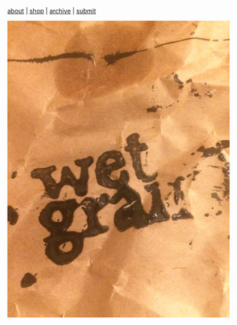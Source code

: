 

[about](about.md)  |  [shop](shop.md)  |  [archive](archive.md)  |  [submit](submit.md)

![Wet Grain Symbol](64476F79-6159-40AD-9A2E-5FAAC64F5E07.jpeg)


